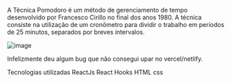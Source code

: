A Técnica Pomodoro é um método de gerenciamento de tempo desenvolvido por Francesco Cirillo no final dos anos 1980. A técnica consiste na utilização de um cronômetro para dividir o trabalho em períodos de 25 minutos, separados por breves intervalos.

![image](https://user-images.githubusercontent.com/50849546/139264999-17418ef3-3380-47d0-95ac-91bf2065a508.png)




Infelizmente deu algum bug que não consegui upar no vercel/netlify. 


Tecnologias utilizadas
ReactJs
React Hooks
HTML
css
